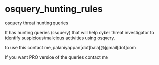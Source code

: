 # osquery_hunting_rules
osquery threat hunting queries

It has hunting queries (osquery) that will help cyber threat investigator to identify suspicious/malicious activities using osquery. 

to use this contact me,
palaniyappan[dot]bala[@]gmail[dot]com

If you want PRO version of the queries contact me
